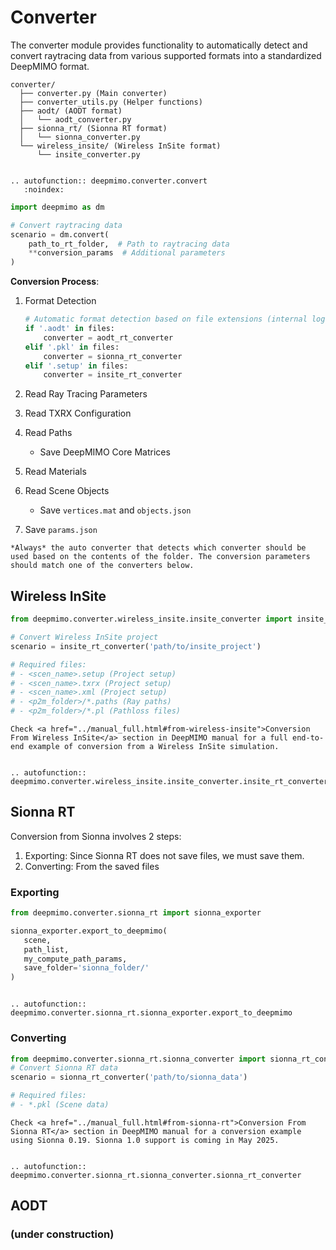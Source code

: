 # Converter

The converter module provides functionality to automatically detect and convert raytracing data from various supported formats into a standardized DeepMIMO format.

```
converter/
  ├── converter.py (Main converter)
  ├── converter_utils.py (Helper functions)
  ├── aodt/ (AODT format)
  │   └── aodt_converter.py
  ├── sionna_rt/ (Sionna RT format)
  │   └── sionna_converter.py
  └── wireless_insite/ (Wireless InSite format)
      └── insite_converter.py
```

```{eval-rst}

.. autofunction:: deepmimo.converter.convert
   :noindex:
```

```python
import deepmimo as dm

# Convert raytracing data
scenario = dm.convert(
    path_to_rt_folder,  # Path to raytracing data
    **conversion_params  # Additional parameters
)
```

**Conversion Process**:

1. Format Detection
   ```python
   # Automatic format detection based on file extensions (internal logic)
   if '.aodt' in files:
       converter = aodt_rt_converter
   elif '.pkl' in files:
       converter = sionna_rt_converter
   elif '.setup' in files:
       converter = insite_rt_converter
   ```

2. Read Ray Tracing Parameters
3. Read TXRX Configuration
4. Read Paths 
   - Save DeepMIMO Core Matrices
5. Read Materials
6. Read Scene Objects
   - Save `vertices.mat` and `objects.json`
7. Save `params.json`

```{tip}
*Always* the auto converter that detects which converter should be used based on the contents of the folder. The conversion parameters should match one of the converters below. 
```


## Wireless InSite
```python
from deepmimo.converter.wireless_insite.insite_converter import insite_rt_converter

# Convert Wireless InSite project
scenario = insite_rt_converter('path/to/insite_project')

# Required files:
# - <scen_name>.setup (Project setup)
# - <scen_name>.txrx (Project setup)
# - <scen_name>.xml (Project setup)
# - <p2m_folder>/*.paths (Ray paths)
# - <p2m_folder>/*.pl (Pathloss files)
```

```{tip}
Check <a href="../manual_full.html#from-wireless-insite">Conversion From Wireless InSite</a> section in DeepMIMO manual for a full end-to-end example of conversion from a Wireless InSite simulation.
```

```{eval-rst}

.. autofunction:: deepmimo.converter.wireless_insite.insite_converter.insite_rt_converter

```

## Sionna RT

Conversion from Sionna involves 2 steps: 
1. Exporting: Since Sionna RT does not save files, we must save them.
2. Converting: From the saved files

### Exporting
```python
from deepmimo.converter.sionna_rt import sionna_exporter

sionna_exporter.export_to_deepmimo(
   scene,
   path_list,
   my_compute_path_params,
   save_folder='sionna_folder/'
)
```

```{eval-rst}

.. autofunction:: deepmimo.converter.sionna_rt.sionna_exporter.export_to_deepmimo

```

### Converting

```python
from deepmimo.converter.sionna_rt.sionna_converter import sionna_rt_converter
# Convert Sionna RT data
scenario = sionna_rt_converter('path/to/sionna_data')

# Required files:
# - *.pkl (Scene data)
```

```{tip}
Check <a href="../manual_full.html#from-sionna-rt">Conversion From Sionna RT</a> section in DeepMIMO manual for a conversion example using Sionna 0.19. Sionna 1.0 support is coming in May 2025.
```

```{eval-rst}

.. autofunction:: deepmimo.converter.sionna_rt.sionna_converter.sionna_rt_converter

```

## AODT

### (under construction)
